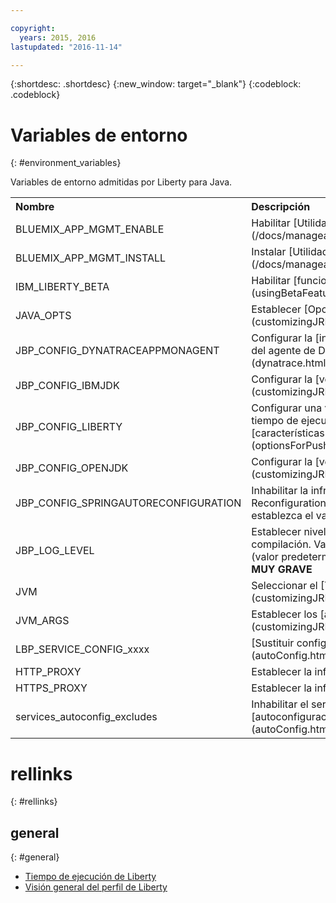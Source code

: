 ```yaml
---

copyright:
  years: 2015, 2016
lastupdated: "2016-11-14"

---
```


{:shortdesc: .shortdesc}
{:new_window: target="_blank"}
{:codeblock: .codeblock}


# Variables de entorno
{: #environment_variables}

Variables de entorno admitidas por Liberty para Java.

<table>
<tr>
<th align="left">Nombre</th>
<th align="left">Descripción</th>
</tr>

<tr>
<td>BLUEMIX_APP_MGMT_ENABLE</td>
<td>Habilitar [Utilidades de App Management](/docs/manageapps/app_mng.html)</td>
</tr>

<tr>
<td>BLUEMIX_APP_MGMT_INSTALL</td>
<td>Instalar [Utilidades de App Management](/docs/manageapps/app_mng.html)</td>
</tr>

<tr>
<td>IBM_LIBERTY_BETA</td>
<td>Habilitar [funciones beta de Liberty/](usingBetaFeatures.html)</td>
</tr>

<tr>
<td>JAVA_OPTS</td>
<td>Establecer [Opciones de Java](customizingJRE.html)</td>
</tr>

<tr>
<td>JBP_CONFIG_DYNATRACEAPPMONAGENT</td>
<td>Configurar la [información sobre ubicación del agente de Dynatrace](dynatrace.html#configuring_liberty_app)</td>
</tr>

<tr>
<td>JBP_CONFIG_IBMJDK </td>
<td>Configurar la [versión de IBM JRE](customizingJRE.html)</td>
</tr>

<tr>
<td>JBP_CONFIG_LIBERTY</td>
<td>Configurar una variedad de opciones de tiempo de ejecución de Liberty incluidas las [características para archivos WAR o EAR](optionsForPushing.html#stand_alone_apps)</td>
</tr>

<tr>
<td>JBP_CONFIG_OPENJDK</td>
<td>Configurar la [versión de OpenJDK](customizingJRE.html)</td>
</tr>

<tr>
<td>JBP_CONFIG_SPRINGAUTORECONFIGURATION </td>
<td>Inhabilitar la infraestructura Spring Auto-Reconfiguration. Para inhabilitarla, establezca el valor en enabled: false. </td>
</tr>

<tr>
<td>JBP_LOG_LEVEL</td>
<td>Establecer nivel de registro del paquete de compilación. Valores posibles: <b>DEBUG</b>, <b>INFO</b> (valor predeterminado), <b>WARN</b>, <b>ERROR</b>, o <b>MUY GRAVE</b></td>
</tr>

<tr>
<td>JVM</td>
<td>Seleccionar el [Tipo de JRE](customizingJRE.html)</td>
</tr>

<tr>
<td>JVM_ARGS</td>
<td>Establecer los [argumentos de JVM](customizingJRE.html)</td>
</tr>

<tr>
<td>LBP_SERVICE_CONFIG_xxxx</td>
<td>[Sustituir configuración de servicio](autoConfig.html#override_service_config)</td>
</tr>

<tr>
<td>HTTP_PROXY</td>
<td>Establecer la información del servidor proxy</td>
</tr>

<tr>
<td>HTTPS_PROXY</td>
<td>Establecer la información del servidor proxy</td>
</tr>

<tr>
<td>services_autoconfig_excludes</td>
<td>Inhabilitar el servicio de [autoconfiguración.](autoConfig.html#opting_out)</td>
</tr>
</table>

# rellinks
{: #rellinks}
## general
{: #general}
* [Tiempo de ejecución de Liberty](index.html)
* [Visión general del perfil de Liberty](http://www-01.ibm.com/support/knowledgecenter/SSAW57_8.5.5/com.ibm.websphere.wlp.nd.doc/ae/cwlp_about.html)
